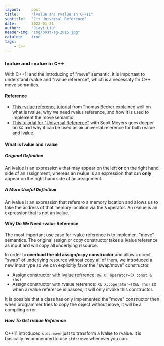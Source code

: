 ```yaml
---
layout:     post
title:      "lvalue and rvalue In C++11"
subtitle:   "C++ Universal Reference"
date:       2022-01-31
author:     "Jiayi.Liu"
header-img: "img/post-bg-2015.jpg"
catalog: 	true
tags:
    - C++
---
```


### lvalue and rvalue in C++

With C++11 and the introducing of "move" semantic, it is important to understand rvalue and "rvalue reference", which is a necessaty for C++ move semantics.

#### Reference

* [This rvalue reference tutorial](http://thbecker.net/articles/rvalue_references/section_01.html) from Thomas Becker explained well on what is rvalue, why we need rvalue reference, and how it is used to implement the move semantic.
* [This tutorial for "Universal Reference"](https://isocpp.org/blog/2012/11/universal-references-in-c11-scott-meyers) with Scott Meyers goes deeper on `&&` and why it can be used as an universal reference for both rvalue and lvalue.

#### What is lvalue and rvalue

##### Original Definition
An lvalue is an expression `e` that may appear on the left **or** on the right hand side of an assignment, whereas an rvalue is an expression that can **only** appear on the right hand side of an assignment.

##### A More Useful Definition
An lvalue is an expression that refers to a memory location and allows us to take the address of that memory location via the `&` operator. An rvalue is an expression that is not an lvalue.

#### Why Do We Need rvalue Reference
The most important use case for rvalue reference is to implement "move" semantics. The original assign or copy constructor takes a lvalue reference as input and will copy all underlying resource.

In order to **overload the old assign/copy constructor** and allow a direct "swap" of underlying resource without copy all of them, we introduced a new input type so we can explicitly favor the "swap/move" constructor.

* Assign constructor with lvalue reference: `X& X::operator=(X const & rhs)`
* Assign constructor with rvalue reference: `X& X::operator=(X&& rhs)` so when a rvalue reference is passed, it will only invoke this constructor.

It is possible that a class has only implemented the "move" constructor then when programmer tries to copy the object without move, it will be a compiling error.

##### How To Get rvalue Reference 
C++11 introduced `std::move` just to transform a lvalue to rvalue. It is basically recommended to use `std::move` whenever you can.

